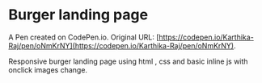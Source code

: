# Burger landing page

A Pen created on CodePen.io. Original URL: [https://codepen.io/Karthika-Raj/pen/oNmKrNY](https://codepen.io/Karthika-Raj/pen/oNmKrNY).

Responsive burger landing page using html , css and basic inline js with onclick images change. 
